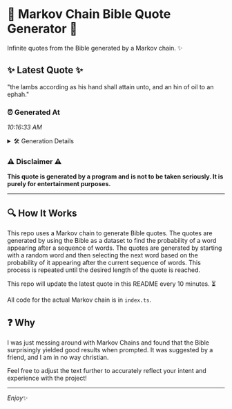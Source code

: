 # 📖 Markov Chain Bible Quote Generator 📖

Infinite quotes from the Bible generated by a Markov chain. ✨

## ✨ Latest Quote ✨
"the lambs according as his hand shall attain unto, and an hin of oil to an ephah."

### ⏰ Generated At
*10:16:33 AM*

<details>
    <summary>🛠️ Generation Details</summary>
    <p>
        <strong>🌱 Seed:</strong> the<br>
        <strong>🔄 Iterations:</strong> 16<br>
        <strong>📜 Context History:</strong><br>[ the ]: lambs<br>[ the, lambs ]: according<br>[ the, lambs, according ]: as<br>[ the, lambs, according, as ]: his<br>[ the, lambs, according, as, his ]: hand<br>[ the, lambs, according, as, his, hand ]: shall<br>[ lambs, according, as, his, hand, shall ]: attain<br>[ according, as, his, hand, shall, attain ]: unto,<br>[ as, his, hand, shall, attain, unto, ]: and<br>[ his, hand, shall, attain, unto,, and ]: an<br>[ hand, shall, attain, unto,, and, an ]: hin<br>[ shall, attain, unto,, and, an, hin ]: of<br>[ attain, unto,, and, an, hin, of ]: oil<br>[ unto,, and, an, hin, of, oil ]: to<br>[ and, an, hin, of, oil, to ]: an<br>[ an, hin, of, oil, to, an ]: ephah.<br>
    </p>
</details>

### ⚠️ Disclaimer ⚠️
**This quote is generated by a program and is not to be taken seriously. It is purely for entertainment purposes.**

---

## 🔍 How It Works

This repo uses a Markov chain to generate Bible quotes. The quotes are generated by using the Bible as a dataset to find the probability of a word appearing after a sequence of words. The quotes are generated by starting with a random word and then selecting the next word based on the probability of it appearing after the current sequence of words. This process is repeated until the desired length of the quote is reached.

This repo will update the latest quote in this README every 10 minutes. ⏳

All code for the actual Markov chain is in `index.ts`.

## ❓ Why

I was just messing around with Markov Chains and found that the Bible surprisingly yielded good results when prompted. 
It was suggested by a friend, and I am in no way christian.

Feel free to adjust the text further to accurately reflect your intent and experience with the project!

---

*Enjoy*✨
